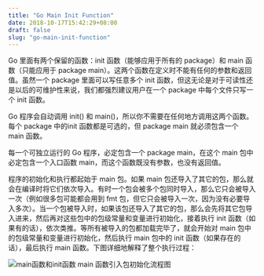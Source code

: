```yaml
---
title: "Go Main Init Function"
date: 2018-10-17T15:42:29+08:00
draft: false
slug: "go-main-init-function"
---
```


Go 里面有两个保留的函数：init 函数（能够应用于所有的 package）和 main 函数（只能应用于 package main）。这两个函数在定义时不能有任何的参数和返回值。虽然一个 package 里面可以写任意多个 init 函数，但这无论是对于可读性还是以后的可维护性来说，我们都强烈建议用户在一个 package 中每个文件只写一个 init 函数。

Go 程序会自动调用 init() 和 main()，所以你不需要在任何地方调用这两个函数。每个 package 中的init 函数都是可选的，但 package main 就必须包含一个 main 函数。

每一个可独立运行的 Go 程序，必定包含一个 package main，在这个 main 包中必定包含一个入口函数 main，而这个函数既没有参数，也没有返回值。

程序的初始化和执行都起始于 main 包。如果 main 包还导入了其它的包，那么就会在编译时将它们依次导入。有时一个包会被多个包同时导入，那么它只会被导入一次（例如很多包可能都会用到 fmt 包，但它只会被导入一次，因为没有必要导入多次）。当一个包被导入时，如果该包还导入了其它的包，那么会先将其它包导入进来，然后再对这些包中的包级常量和变量进行初始化，接着执行 init 函数（如果有的话），依次类推。等所有被导入的包都加载完毕了，就会开始对 main 包中的包级常量和变量进行初始化，然后执行 main 包中的 init 函数（如果存在的话），最后执行 main 函数。下图详细地解释了整个执行过程：

![main函数和init函数](/img/2018/10/main-init.png)
main 函数引入包初始化流程图